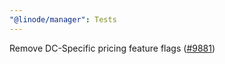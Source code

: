 ```yaml
---
"@linode/manager": Tests
---
```


Remove DC-Specific pricing feature flags ([#9881](https://github.com/linode/manager/pull/9881))
